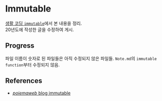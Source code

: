 # Immutable
[생활 코딩 `immutable`](https://www.youtube.com/watch?v=IcTLV1TRgLU&list=PLuHgQVnccGMBxNK38TqfBWk-QpEI7UkY8&index=2)에서 본 내용을 정리.  
20년도에 작성한 글을 수정하여 게시.

## Progress
파일 이름이 숫자로 된 파일들은 아직 수정되지 않은 파일들.
`Note.md`의 `immutable function`부터 수정되지 않음.

## References
- [_poiemaweb_ blog immutable](https://poiemaweb.com/js-immutability)


